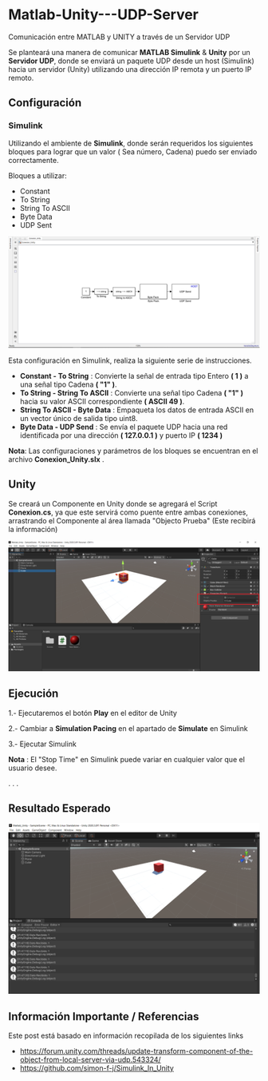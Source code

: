 # Matlab-Unity---UDP-Server
Comunicación entre MATLAB y UNITY a través de un Servidor UDP

Se planteará una manera de comunicar **MATLAB Simulink** & **Unity** por un **Servidor UDP**, donde se enviará un paquete UDP desde un host (Simulink) hacia un servidor (Unity) 
utilizando una dirección IP remota y un puerto IP remoto.


## Configuración

### Simulink 

Utilizando el ambiente de **Simulink**, donde serán requeridos los siguientes bloques para lograr que un valor ( Sea número, Cadena) puedo ser enviado correctamente.

Bloques a utilizar:
- Constant
- To String
- String To ASCII
- Byte Data
- UDP Sent

![Resultado Esperado Simulink](https://github.com/JaimeMorales2599/Matlab-Unity---UDP-Server/blob/main/Imagen_1.PNG)

Esta configuración en Simulink, realiza la siguiente serie de instrucciones.

- **Constant - To String** : Convierte la señal de entrada tipo Entero **( 1 )** a una señal tipo Cadena **( "1" )**. 
- **To String - String To ASCII** : Convierte una señal tipo Cadena **( "1" )** hacia su valor ASCII correspondiente **( ASCII 49 )**.
- **String To ASCII - Byte Data** :   Empaqueta los datos de entrada ASCII en un vector único de salida tipo uint8.
- **Byte Data - UDP Send** : Se envía el paquete UDP hacia una  red identificada por una dirección **( 127.0.0.1 )** y puerto IP **( 1234 )** 



**Nota**: Las configuraciones y parámetros de los bloques se encuentran en el archivo **Conexion_Unity.slx** .


## Unity

Se creará un Componente en Unity donde se agregará el Script **Conexion.cs**, ya que este servirá como puente entre ambas conexiones, arrastrando el Componente al área llamada "Objecto Prueba" (Este recibirá la información)

![Resultado Esperado Unity](https://github.com/JaimeMorales2599/Matlab-Unity---UDP-Server/blob/main/Imagen_2.png)

## Ejecución

1.- Ejecutaremos el botón **Play** en el editor de Unity

2.- Cambiar a **Simulation Pacing** en el apartado de **Simulate** en Simulink 

3.- Ejecutar Simulink 

**Nota** : El "Stop Time" en Simulink puede variar en cualquier valor que el usuario desee.

.
.
.

## Resultado Esperado

![Resultado Esperado](https://github.com/JaimeMorales2599/Matlab-Unity---UDP-Server/blob/main/Imagen_3.png)


## Información Importante / Referencias

Este post está basado en información recopilada de los siguientes links

- https://forum.unity.com/threads/update-transform-component-of-the-object-from-local-server-via-udp.543324/
- https://github.com/simon-f-j/Simulink_In_Unity
